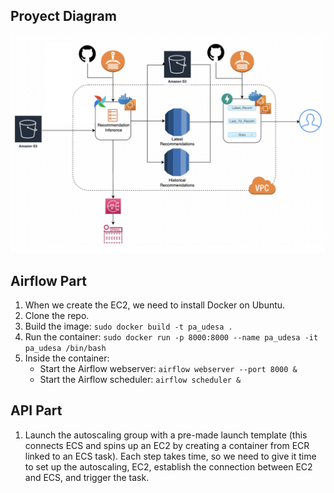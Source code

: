 ## Proyect Diagram
![Proyect Diagram](https://github.com/Csuarezgurruchaga/Product_Recomendation_Engine/blob/main/Proyect%20Diagram.png)

## Airflow Part

1. When we create the EC2, we need to install Docker on Ubuntu.
2. Clone the repo.
3. Build the image: `sudo docker build -t pa_udesa .`
4. Run the container: `sudo docker run -p 8000:8000 --name pa_udesa -it pa_udesa /bin/bash`
5. Inside the container:
   - Start the Airflow webserver: `airflow webserver --port 8000 &`
   - Start the Airflow scheduler: `airflow scheduler &`

## API Part

1. Launch the autoscaling group with a pre-made launch template (this connects ECS and spins up an EC2 by creating a container from ECR linked to an ECS task). Each step takes time, so we need to give it time to set up the autoscaling, EC2, establish the connection between EC2 and ECS, and trigger the task.




